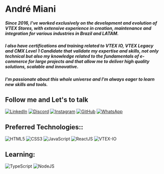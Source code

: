 # André Miani

##### Since 2016, I've worked exclusively on the development and evolution of VTEX Stores, with extensive experience in creation, maintenance and integration for various industries in Brazil and LATAM.

##### I also have certifications and training related to VTEX IO, VTEX Legacy and CMX Level 1 Candidate that validate my expertise and skills, not only technical but also my knowledge related to the fundamentals of e-commerce for large projects and that allow me to deliver high quality solutions, scalable and innovative.

##### I'm passionate about this whole universe and I'm always eager to learn new skills and tools.

## Follow me and Let's to talk
[![LinkedIn](https://img.shields.io/badge/LinkedIn-0077B5?style=for-the-badge&logo=linkedin&logoColor=white)](https://www.linkedin.com/in/andremiani/) [![Discord](https://img.shields.io/badge/Discord-7289DA?style=for-the-badge&logo=discord&logoColor=white)](https://discord.com/channels/@andremiani/) [![Instagram](https://img.shields.io/badge/-Instagram-%23E4405F?style=for-the-badge&logo=instagram&logoColor=white)](https://www.instagram.com/andremiani/) [![GitHub](https://img.shields.io/badge/GitHub-100000?style=for-the-badge&logo=github&logoColor=white)](https://github.com/andremiani) [![WhatsApp](https://img.shields.io/badge/WhatsApp-25D366?style=for-the-badge&logo=whatsapp&logoColor=white)](https://wa.me/5521970917876)

## Preferred Technologies::
![HTML5](https://img.shields.io/badge/HTML5-E34F26?style=for-the-badge&logo=html5&logoColor=white) ![CSS3](https://img.shields.io/badge/CSS3-1572B6?style=for-the-badge&logo=css3&logoColor=white) ![JavaScript](https://img.shields.io/badge/JavaScript-F7DF1E?style=for-the-badge&logo=javascript&logoColor=black) ![ReactJS](https://img.shields.io/badge/-react.js-2188dd?style=for-the-badge&logo=react) ![VTEX-IO](https://img.shields.io/badge/VTEX-IO?style=for-the-badge&logo=vtex&color=%23F71963
)

## Learning:
![TypeScript](https://img.shields.io/badge/TypeScript-007ACC?style=for-the-badge&logo=typescript&logoColor=white) ![NodeJS](https://img.shields.io/badge/Node.js-43853D?style=for-the-badge&logo=node.js&logoColor=white) 
